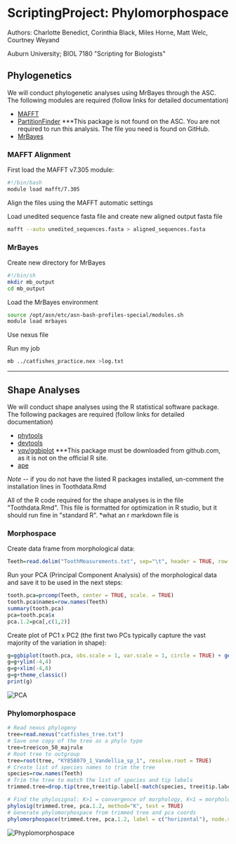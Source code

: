 # ScriptingProject: Phylomorphospace
Authors: Charlotte Benedict, Corinthia Black, Miles Horne, Matt Welc, Courtney Weyand

Auburn University; BIOL 7180 "Scripting for Biologists"

## Phylogenetics
We will conduct phylogenetic analyses using MrBayes through the ASC. The following modules are required
(follow links for detailed documentation)
-	[MAFFT](https://mafft.cbrc.jp/alignment/software/)
-	[PartitionFinder](http://www.robertlanfear.com/partitionfinder/tutorial/) ***This package is not found on the ASC. You are not required to run this analysis. The file you need is found on GitHub. 
-	[MrBayes](http://nbisweden.github.io/MrBayes/)

### MAFFT Alignment

First load the MAFFT v7.305 module: 

```bash
#!/bin/bash
module load mafft/7.305
```

Align the files using the MAFFT automatic settings

Load unedited sequence fasta file and create new aligned output fasta file

```bash
mafft --auto unedited_sequences.fasta > aligned_sequences.fasta
```

### MrBayes

Create new directory for MrBayes

```bash
#!/bin/sh
mkdir mb_output
cd mb_output
```

Load the MrBayes environment 

```bash
source /opt/asn/etc/asn-bash-profiles-special/modules.sh
module load mrbayes
```
Use nexus file

Run my job

```bash
mb ../catfishes_practice.nex >log.txt
```

---
## Shape Analyses

We will conduct shape analyses using the R statistical software package. The following packages are required 
(follow links for detailed documentation)
-	[phytools](https://cran.r-project.org/web/packages/phytools/index.html)
-	[devtools](https://cran.r-project.org/web/packages/devtools/index.html)
-	[vqv/ggbiplot](https://github.com/vqv/ggbiplot) ***This package must be downloaded from github.com, 
as it is not on the official R site.
-	[ape](https://cran.r-project.org/web/packages/ape/index.html) 

*Note* -- if you do not have the listed R packages installed, un-comment the installation lines in 
Toothdata.Rmd

All of the R code required for the shape analyses is in the file 
"Toothdata.Rmd".
This file is formatted for optimization in R studio, but it should run fine 
in "standard R". 
*what an r markdown file is

### Morphospace
Create data frame from morphological data:
```r
Teeth=read.delim("ToothMeasurements.txt", sep="\t", header = TRUE, row.names = 1)
```

Run your PCA (Principal Component Analysis) of the morphological data and save it to be used in the next steps:
```r
tooth.pca=prcomp(Teeth, center = TRUE, scale. = TRUE)
tooth.pca$names=row.names(Teeth)
summary(tooth.pca)
pca=tooth.pca$x
pca.1.2=pca[,c(1,2)]
```

Create plot of PC1 x PC2 (the first two PCs typically capture the vast majority of the variation in shape):
```r
g=ggbiplot(tooth.pca, obs.scale = 1, var.scale = 1, circle = TRUE) + geom_text(aes(label=tooth.pca$names),hjust=0, vjust=0, size=1.5)
g=g+ylim(-4,4)
g=g+xlim(-4,8)
g=g+theme_classic()
print(g)
```
![PCA](https://github.com/corinthiablack/ScriptingProject/blob/master/pictures/CatfishPCA.jpg "It should look a little something like this.")

### Phylomorphospace
```r
# Read nexus phylogeny
tree=read.nexus("catfishes_tree.txt")
# Save one copy of the tree as a phylo type
tree=tree$con_50_majrule
# Root tree to outgroup
tree=root(tree, "KY858079_1_Vandellia_sp_1", resolve.root = TRUE)
# Create list of species names to trim the tree
species=row.names(Teeth)
# Trim the tree to match the list of species and tip labels
trimmed.tree=drop.tip(tree,tree$tip.label[-match(species, tree$tip.label)])
```

```r
# Find the phylosignal: K>1 = convergence of morphology, K<1 = morphology changes with phylogeny (divergence)
phylosig(trimmed.tree, pca.1.2, method="K", test = TRUE)
# Generate phylomorphospace from trimmed tree and pca coords 
phylomorphospace(trimmed.tree, pca.1.2, label = c("horizontal"), node.size=c(.5,1), xlim=c(-13,8))

```

![Phyplomorphospace](https://github.com/corinthiablack/ScriptingProject/blob/master/pictures/phylomorphospace.jpg "It should look a little something like this.")
